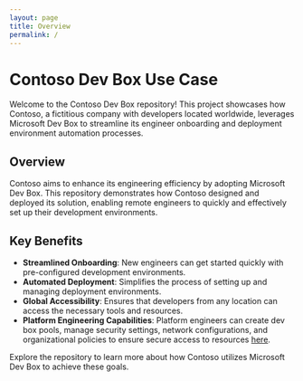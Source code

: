 ```yaml
---
layout: page
title: Overview
permalink: /
---
```


# Contoso Dev Box Use Case

Welcome to the Contoso Dev Box repository! This project showcases how Contoso, a fictitious company with developers located worldwide, leverages Microsoft Dev Box to streamline its engineer onboarding and deployment environment automation processes.

## Overview

Contoso aims to enhance its engineering efficiency by adopting Microsoft Dev Box. This repository demonstrates how Contoso designed and deployed its solution, enabling remote engineers to quickly and effectively set up their development environments.

## Key Benefits

- **Streamlined Onboarding**: New engineers can get started quickly with pre-configured development environments.
- **Automated Deployment**: Simplifies the process of setting up and managing deployment environments.
- **Global Accessibility**: Ensures that developers from any location can access the necessary tools and resources.
- **Platform Engineering Capabilities**: Platform engineers can create dev box pools, manage security settings, network configurations, and organizational policies to ensure secure access to resources [here](https://learn.microsoft.com/en-us/azure/dev-box/overview-what-is-microsoft-dev-box).

Explore the repository to learn more about how Contoso utilizes Microsoft Dev Box to achieve these goals.
